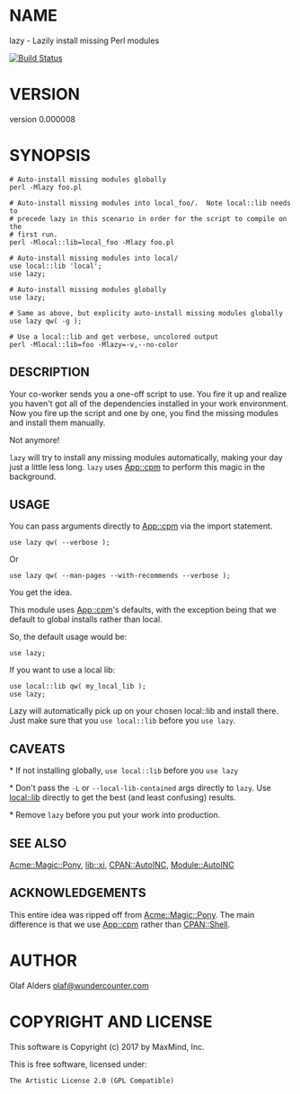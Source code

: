 # NAME

lazy - Lazily install missing Perl modules

[![Build Status](https://travis-ci.org/oalders/lazy.png?branch=master)](https://travis-ci.org/oalders/lazy)

# VERSION

version 0.000008

# SYNOPSIS

    # Auto-install missing modules globally
    perl -Mlazy foo.pl

    # Auto-install missing modules into local_foo/.  Note local::lib needs to
    # precede lazy in this scenario in order for the script to compile on the
    # first run.
    perl -Mlocal::lib=local_foo -Mlazy foo.pl

    # Auto-install missing modules into local/
    use local::lib 'local';
    use lazy;

    # Auto-install missing modules globally
    use lazy;

    # Same as above, but explicity auto-install missing modules globally
    use lazy qw( -g );

    # Use a local::lib and get verbose, uncolored output
    perl -Mlocal::lib=foo -Mlazy=-v,--no-color

## DESCRIPTION

Your co-worker sends you a one-off script to use.  You fire it up and realize
you haven't got all of the dependencies installed in your work environment.
Now you fire up the script and one by one, you find the missing modules and
install them manually.

Not anymore!

`lazy` will try to install any missing modules automatically, making your day
just a little less long.  `lazy` uses [App::cpm](https://metacpan.org/pod/App::cpm) to perform this magic in the
background.

## USAGE

You can pass arguments directly to [App::cpm](https://metacpan.org/pod/App::cpm) via the import statement.

    use lazy qw( --verbose );

Or

    use lazy qw( --man-pages --with-recommends --verbose );

You get the idea.

This module uses [App::cpm](https://metacpan.org/pod/App::cpm)'s defaults, with the exception being that we
default to global installs rather than local.

So, the default usage would be:

    use lazy;

If you want to use a local lib:

    use local::lib qw( my_local_lib );
    use lazy;

Lazy will automatically pick up on your chosen local::lib and install there.
Just make sure that you `use local::lib` before you `use lazy`.

## CAVEATS

\* If not installing globally, `use local::lib` before you `use lazy`

\* Don't pass the `-L` or `--local-lib-contained` args directly to `lazy`.  Use [local::lib](https://metacpan.org/pod/local::lib) directly to get the best (and least confusing) results.

\* Remove `lazy` before you put your work into production.

## SEE ALSO

[Acme::Magic::Pony](https://metacpan.org/pod/Acme::Magic::Pony), [lib::xi](https://metacpan.org/pod/lib::xi), [CPAN::AutoINC](https://metacpan.org/pod/CPAN::AutoINC), [Module::AutoINC](https://metacpan.org/pod/Module::AutoINC)

## ACKNOWLEDGEMENTS

This entire idea was ripped off from [Acme::Magic::Pony](https://metacpan.org/pod/Acme::Magic::Pony).  The main difference
is that we use [App::cpm](https://metacpan.org/pod/App::cpm) rather than [CPAN::Shell](https://metacpan.org/pod/CPAN::Shell).

# AUTHOR

Olaf Alders <olaf@wundercounter.com>

# COPYRIGHT AND LICENSE

This software is Copyright (c) 2017 by MaxMind, Inc.

This is free software, licensed under:

    The Artistic License 2.0 (GPL Compatible)
